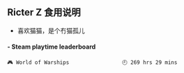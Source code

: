 ## Ricter Z 食用说明
- 喜欢猫猫，是个冇猫孤儿

<!-- steam-box start -->
#### - Steam playtime leaderboard
```text
🎮 World of Warships                 🕘 269 hrs 29 mins
```
<!-- Powered by https://github.com/YouEclipse/steam-box . -->
<!-- steam-box end -->
